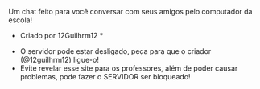 Um chat feito para você conversar com seus amigos pelo computador da escola!

* Criado por 12Guilhrm12 *

- O servidor pode estar desligado, peça para que o criador (@12guilhrm12) ligue-o!
- Evite revelar esse site para os professores, além de poder causar problemas, pode fazer o SERVIDOR ser bloqueado!
